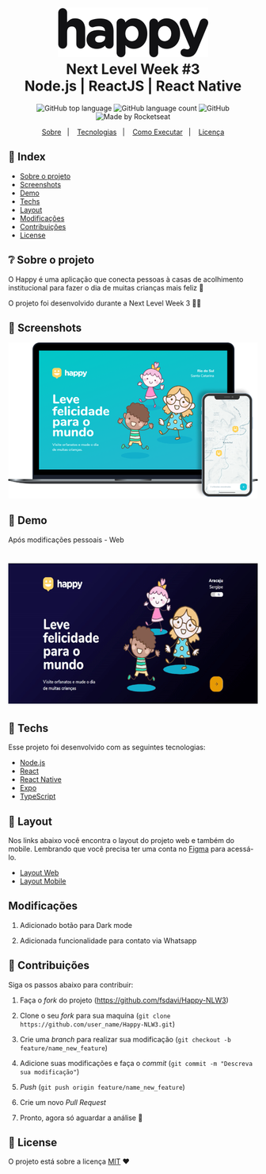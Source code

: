 <h1 align="center">
    <img alt="Happy" src=".github/Logo.svg" height="100px" />
    <br>Next Level Week #3<br/>
    Node.js | ReactJS | React Native
</h1>

<p align="center">
  <img alt="GitHub top language" src="https://img.shields.io/github/languages/top/fsdavi/Happy-NLW3?style=flat-square">
  <img alt="GitHub language count" src="https://img.shields.io/github/languages/count/fsdavi/Happy-NLW3?style=flat-square">
  <img alt="GitHub" src="https://img.shields.io/github/license/fsdavi/Happy-NLW3?style=flat-square"> 
  <img alt="Made by Rocketseat" src="https://img.shields.io/badge/made%20by-Rocketseat-%237519C1?style=flat-square"><br/>
</p>

<p align="center">
  <a href="#bookmark-sobre">Sobre</a>&nbsp;&nbsp;&nbsp;|&nbsp;&nbsp;&nbsp;
  <a href="#rocket-tecnologias">Tecnologias</a>&nbsp;&nbsp;&nbsp;|&nbsp;&nbsp;&nbsp;
  <a href="#boom-como-executar">Como Executar</a>&nbsp;&nbsp;&nbsp;|&nbsp;&nbsp;&nbsp;
  <a href="#memo-licença">Licença</a>
</p>

## 📌 Index

- [Sobre o projeto](#-sobre-o-projeto)
- [Screenshots](#-screenshots)
- [Demo](#-demo)
- [Techs](#-techs)
- [Layout](#-layout)
- [Modificações](#-modificações)
- [Contribuições](#-contribuições)
- [License](#-license)

## ❔ Sobre o projeto

O Happy é uma aplicação que conecta pessoas à casas de acolhimento institucional para fazer o dia de muitas crianças mais feliz 💜

O projeto foi desenvolvido durante a Next Level Week 3 💜🚀

## 📸 Screenshots
<img alt="Happy" src="./.github/happy.png">

## 📸 Demo 
Após modificações pessoais - Web
<h1 align="center">
    <img alt="Happy" src="./.github/happy.gif">
 </h1>

## 🚀 Techs
Esse projeto foi desenvolvido com as seguintes tecnologias:

- [Node.js](https://nodejs.org/en/)
- [React](https://reactjs.org)
- [React Native](https://facebook.github.io/react-native/)
- [Expo](https://expo.io/)
- [TypeScript](https://www.typescriptlang.org/)

## 🔖 Layout

Nos links abaixo você encontra o layout do projeto web e também do mobile. Lembrando que você precisa ter uma conta no [Figma](http://figma.com/) para acessá-lo.

- [Layout Web](https://www.figma.com/file/mDEbnoojksG4w8sOxmudh3/Happy-Web)
- [Layout Mobile](https://www.figma.com/file/X27FfVxAgy9f5IFa7ONlph/Happy-Mobile)

## Modificações

1. Adicionado botão para Dark mode

2. Adicionada funcionalidade para contato via Whatsapp

## 🤝 Contribuições

Siga os passos abaixo para contribuir:

1. Faça o *fork* do projeto (<https://github.com/fsdavi/Happy-NLW3>)

2. Clone o seu *fork* para sua maquína (`git clone https://github.com/user_name/Happy-NLW3.git`)

3. Crie uma *branch* para realizar sua modificação (`git checkout -b feature/name_new_feature`)

4. Adicione suas modificações e faça o *commit* (`git commit -m "Descreva sua modificação"`)

5. *Push* (`git push origin feature/name_new_feature`)

6. Crie um novo *Pull Request*

7. Pronto, agora só aguardar a análise 🚀 


## 📜 License

O projeto está sobre a licença [MIT](./LICENSE) ❤️ 
